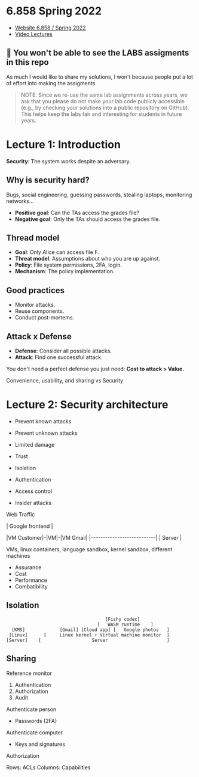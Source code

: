 # 6.858 Spring 2022 

- [Website 6.858 / Spring 2022](https://css.csail.mit.edu/6.858/2022)
- [Video Lectures](https://www.youtube.com/watch?v=073D9t3ltEw)

## 🚨 You won't be able to see the LABS assigments in this repo

As much I would like to share my solutions, I won't because people put a lot of effort 
into making the assigments

> NOTE: Since we re-use the same lab assignments across years, 
> we ask that you please do not make your lab code publicly accessible 
> (e.g., by checking your solutions into a public repository on GitHub). 
> This helps keep the labs fair and interesting for students in future years.

# Lecture 1: Introduction

**Security**: The system works despite an adversary.

## Why is security hard?

Bugs, social engineering, guessing passwords, stealing laptops, monitoring networks...

- **Positive goal**: Can the TAs access the grades file?
- **Negative goal**: Only the TAs should access the grades file.

## Thread model

- **Goal**: Only Alice can access file F.
- **Threat model**: Assumptions about who you are up against.
- **Policy**: File system permissions, 2FA, login.
- **Mechanism**: The policy implementation.

## Good practices

- Monitor attacks.
- Reuse components.
- Conduct post-mortems.

## Attack x Defense

- **Defense**: Consider all possible attacks.
- **Attack**: Find one successful attack.

You don't need a perfect defense you just need: **Cost to attack > Value.**

Convenience, usability, and sharing vs Security

# Lecture 2: Security architecture

- Prevent known attacks
- Prevent unknown attacks
- Limited damage

- Trust
- Isolation
- Authentication
- Access control
- Insider attacks

Web Traffic

| Google frontend | 

|VM Customer|-|VM|-|VM Gmail|
|---------------------------|
|           Server          | 

VMs, linux containers, language sandbox, kernel sandbox, different machines

- Assurance
- Cost
- Performance
- Combatibility

## Isolation

```
                                     [Fishy codec]
                                  [   WASM runtime    ]
  [KMS]             [Gmail] [Cloud app] [   Google photos   ]
 [Linux]      [     Linux kernel + Virtual machine monitor  ]
[Server]    [                   Server                      ]
```

## Sharing

Reference monitor

1. Authentication 
2. Authorization 
3. Audit

Authenticate person
- Passwords (2FA)

Authenticate computer
- Keys and signatures

Authorization

Rows: ACLs
Columns: Capabilities





